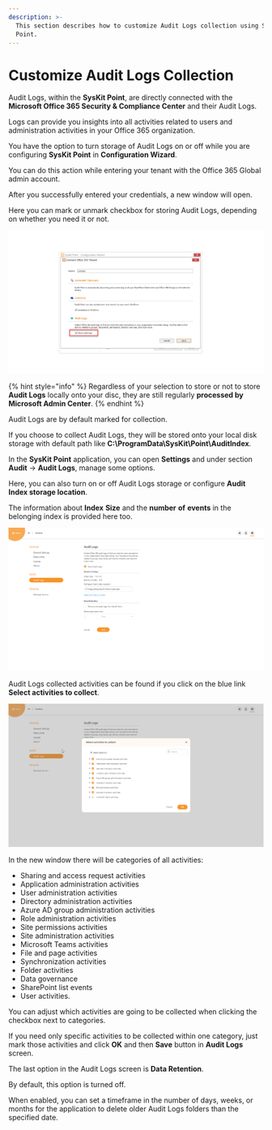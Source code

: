 ```yaml
---
description: >-
  This section describes how to customize Audit Logs collection using SysKit
  Point.
---
```


# Customize Audit Logs Collection

Audit Logs, within the **SysKit Point**, are directly connected with the **Microsoft Office 365 Security & Compliance Center** and their Audit Logs.

Logs can provide you insights into all activities related to users and administration activities in your Office 365 organization.

You have the option to turn storage of Audit Logs on or off while you are configuring **SysKit Point** in **Configuration Wizard**.

You can do this action while entering your tenant with the Office 365 Global admin account.

After you successfully entered your credentials, a new window will open.

Here you can mark or unmark checkbox for storing Audit Logs, depending on whether you need it or not. 

![](../.gitbook/assets/customize-audit-logs-collection_point-01.png)

{% hint style="info" %}
Regardless of your selection to store or not to store **Audit Logs** locally onto your disc, they are still regularly **processed by Microsoft Admin Center**.
{% endhint %}

Audit Logs are by default marked for collection.

If you choose to collect Audit Logs, they will be stored onto your local disk storage with default path like **C:\ProgramData\SysKit\Point\AuditIndex**.

In the **SysKit Point** application, you can open **Settings** and under section **Audit** -&gt; **Audit Logs**, manage some options.

Here, you can also turn on or off Audit Logs storage or configure **Audit Index storage location**.

The information about **Index** **Size** and the **number** **of** **events** in the belonging index is provided here too.

![](../.gitbook/assets/customize-audit-logs-collection_point-02.png)

Audit Logs collected activities can be found if you click on the blue link **Select activities to collect**.

![](../.gitbook/assets/customize-audit-logs-collection_point-03.png)

In the new window there will be categories of all activities: 

* Sharing and access request activities
* Application administration activities
* User administration activities
* Directory administration activities
* Azure AD group administration activities
* Role administration activities
* Site permissions activities
* Site administration activities
* Microsoft Teams activities
* File and page activities
* Synchronization activities
* Folder activities
* Data governance
* SharePoint list events
* User activities.

You can adjust which activities are going to be collected when clicking the checkbox next to categories.

If you need only specific activities to be collected within one category, just mark those activities and click **OK** and then **Save** button in **Audit Logs** screen.

The last option in the Audit Logs screen is **Data Retention**.

By default, this option is turned off.

When enabled, you can set a timeframe in the number of days, weeks, or months for the application to delete older Audit Logs folders than the specified date.

